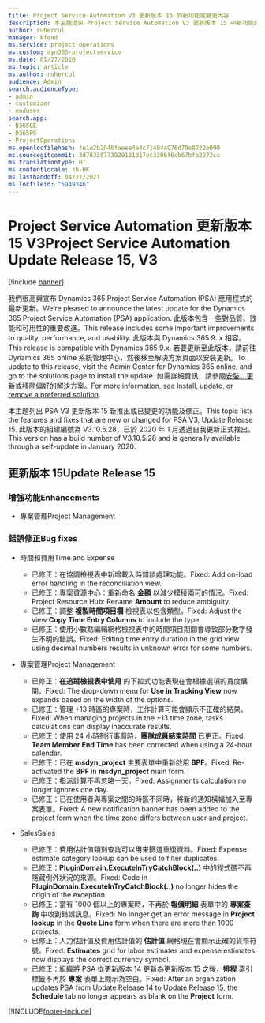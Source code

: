 ```yaml
---
title: Project Service Automation V3 更新版本 15 的新功能或變更內容
description: 本主題提供 Project Service Automation V3 更新版本 15 中新功能的相關資訊。
author: ruhercul
manager: kfend
ms.service: project-operations
ms.custom: dyn365-projectservice
ms.date: 01/27/2020
ms.topic: article
ms.author: ruhercul
audience: Admin
search.audienceType:
- admin
- customizer
- enduser
search.app:
- D365CE
- D365PS
- ProjectOperations
ms.openlocfilehash: fe1e2b2046faeee4e4c71484a976d70e8722e090
ms.sourcegitcommit: 3d78338773929121d17ec3386f6cb67bfb2272cc
ms.translationtype: HT
ms.contentlocale: zh-HK
ms.lasthandoff: 04/27/2021
ms.locfileid: "5949346"
---
```

# <a name="project-service-automation-update-release-15-v3"></a><span data-ttu-id="79f24-103">Project Service Automation 更新版本 15 V3</span><span class="sxs-lookup"><span data-stu-id="79f24-103">Project Service Automation Update Release 15, V3</span></span>

[!include [banner](../includes/psa-now-project-operations.md)]

<span data-ttu-id="79f24-104">我們很高興宣布 Dynamics 365 Project Service Automation (PSA) 應用程式的最新更新。</span><span class="sxs-lookup"><span data-stu-id="79f24-104">We’re pleased to announce the latest update for the Dynamics 365 Project Service Automation (PSA) application.</span></span> <span data-ttu-id="79f24-105">此版本包含一些對品質、效能和可用性的重要改進。</span><span class="sxs-lookup"><span data-stu-id="79f24-105">This release includes some important improvements to quality, performance, and usability.</span></span> <span data-ttu-id="79f24-106">此版本與 Dynamics 365 9. x 相容。</span><span class="sxs-lookup"><span data-stu-id="79f24-106">This release is compatible with Dynamics 365 9.x.</span></span> <span data-ttu-id="79f24-107">若要更新至此版本，請前往 Dynamics 365 online 系統管理中心，然後移至解決方案頁面以安裝更新。</span><span class="sxs-lookup"><span data-stu-id="79f24-107">To update to this release, visit the Admin Center for Dynamics 365 online, and go to the solutions page to install the update.</span></span> <span data-ttu-id="79f24-108">如需詳細資訊，請參閱[安裝、更新或移除偏好的解決方案](/power-platform/admin/install-remove-preferred-solution)。</span><span class="sxs-lookup"><span data-stu-id="79f24-108">For more information, see [Install, update, or remove a preferred solution](/power-platform/admin/install-remove-preferred-solution).</span></span>

<span data-ttu-id="79f24-109">本主題列出 PSA V3 更新版本 15 新推出或已變更的功能及修正。</span><span class="sxs-lookup"><span data-stu-id="79f24-109">This topic lists the features and fixes that are new or changed for PSA V3, Update Release 15.</span></span> <span data-ttu-id="79f24-110">此版本的組建編號為 V3.10.5.28，已於 2020 年 1 月透過自我更新正式推出。</span><span class="sxs-lookup"><span data-stu-id="79f24-110">This version has a build number of V3.10.5.28 and is generally available through a self-update in January 2020.</span></span>

## <a name="update-release-15"></a><span data-ttu-id="79f24-111">更新版本 15</span><span class="sxs-lookup"><span data-stu-id="79f24-111">Update Release 15</span></span> 

### <a name="enhancements"></a><span data-ttu-id="79f24-112">增強功能</span><span class="sxs-lookup"><span data-stu-id="79f24-112">Enhancements</span></span>

- <span data-ttu-id="79f24-113">專案管理</span><span class="sxs-lookup"><span data-stu-id="79f24-113">Project Management</span></span>

### <a name="bug-fixes"></a><span data-ttu-id="79f24-114">錯誤修正</span><span class="sxs-lookup"><span data-stu-id="79f24-114">Bug fixes</span></span>

- <span data-ttu-id="79f24-115">時間和費用</span><span class="sxs-lookup"><span data-stu-id="79f24-115">Time and Expense</span></span>

  - <span data-ttu-id="79f24-116">已修正：在協調檢視表中新增載入時錯誤處理功能。</span><span class="sxs-lookup"><span data-stu-id="79f24-116">Fixed: Add on-load error handling in the reconciliation view.</span></span>
  - <span data-ttu-id="79f24-117">已修正：專案資源中心：重新命名 **金額** 以減少模稜兩可的情況。</span><span class="sxs-lookup"><span data-stu-id="79f24-117">Fixed: Project Resource Hub: Rename **Amount** to reduce ambiguity.</span></span>
  - <span data-ttu-id="79f24-118">已修正：調整 **複製時間項目欄** 檢視表以包含類型。</span><span class="sxs-lookup"><span data-stu-id="79f24-118">Fixed: Adjust the view **Copy Time Entry Columns** to include the type.</span></span>
  - <span data-ttu-id="79f24-119">已修正：使用小數點編輯網格檢視表中的時間項目期間會導致部分數字發生不明的錯誤。</span><span class="sxs-lookup"><span data-stu-id="79f24-119">Fixed: Editing time entry duration in the grid view using decimal numbers results in unknown error for some numbers.</span></span>

- <span data-ttu-id="79f24-120">專案管理</span><span class="sxs-lookup"><span data-stu-id="79f24-120">Project Management</span></span>

  - <span data-ttu-id="79f24-121">已修正：**在追蹤檢視表中使用** 的下拉式功能表現在會根據選項的寬度展開。</span><span class="sxs-lookup"><span data-stu-id="79f24-121">Fixed: The drop-down menu for **Use in Tracking View** now expands based on the width of the options.</span></span>
  - <span data-ttu-id="79f24-122">已修正：管理 +13 時區的專案時，工作計算可能會顯示不正確的結果。</span><span class="sxs-lookup"><span data-stu-id="79f24-122">Fixed: When managing projects in the +13 time zone, tasks calculations can display inaccurate results.</span></span>
  - <span data-ttu-id="79f24-123">已修正：使用 24 小時制行事曆時，**團隊成員結束時間** 已更正。</span><span class="sxs-lookup"><span data-stu-id="79f24-123">Fixed: **Team Member End Time** has been corrected when using a 24-hour calendar.</span></span>
  - <span data-ttu-id="79f24-124">已修正：已在 **msdyn_project** 主要表單中重新啟用 **BPF**。</span><span class="sxs-lookup"><span data-stu-id="79f24-124">Fixed: Re-activated the **BPF** in **msdyn_project** main form.</span></span>
  - <span data-ttu-id="79f24-125">已修正：指派計算不再忽略一天。</span><span class="sxs-lookup"><span data-stu-id="79f24-125">Fixed: Assignments calculation no longer ignores one day.</span></span>
  - <span data-ttu-id="79f24-126">已修正：已在使用者與專案之間的時區不同時，將新的通知橫幅加入至專案表單。</span><span class="sxs-lookup"><span data-stu-id="79f24-126">Fixed: A new notification banner has been added to the project form when the time zone differs between user and project.</span></span>

- <span data-ttu-id="79f24-127">Sales</span><span class="sxs-lookup"><span data-stu-id="79f24-127">Sales</span></span>

  - <span data-ttu-id="79f24-128">已修正：費用估計值類別查詢可以用來篩選重復資料。</span><span class="sxs-lookup"><span data-stu-id="79f24-128">Fixed: Expense estimate category lookup can be used to filter duplicates.</span></span>
  - <span data-ttu-id="79f24-129">已修正：**PluginDomain.ExecuteInTryCatchBlock(..)** 中的程式碼不再隱藏例外狀況的來源。</span><span class="sxs-lookup"><span data-stu-id="79f24-129">Fixed: Code in **PluginDomain.ExecuteInTryCatchBlock(..)** no longer hides the origin of the exception.</span></span>
  - <span data-ttu-id="79f24-130">已修正：當有 1000 個以上的專案時，不再於 **報價明細** 表單中的 **專案查詢** 中收到錯誤訊息。</span><span class="sxs-lookup"><span data-stu-id="79f24-130">Fixed: No longer get an error message in **Project lookup** in the **Quote Line** form when there are more than 1000 projects.</span></span>
  - <span data-ttu-id="79f24-131">已修正：人力估計值及費用估計值的 **估計值** 網格現在會顯示正確的貨幣符號。</span><span class="sxs-lookup"><span data-stu-id="79f24-131">Fixed: **Estimates** grid for labor estimates and expense estimates now displays the correct currency symbol.</span></span>
  - <span data-ttu-id="79f24-132">已修正：組織將 PSA 從更新版本 14 更新為更新版本 15 之後，**排程** 索引標籤不再於 **專案** 表單上顯示為空白。</span><span class="sxs-lookup"><span data-stu-id="79f24-132">Fixed: After an organization updates PSA from Update Release 14 to Update Release 15, the **Schedule** tab no longer appears as blank on the **Project** form.</span></span>


[!INCLUDE[footer-include](../includes/footer-banner.md)]